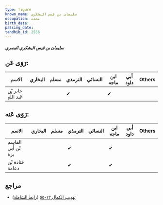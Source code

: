 ```yaml
---
type: figure
known_name: سليمان بن قيس اليشكري
occupation: محدث
birth_date:
passing_date:
tahdhib_id: 2556
---
```

##### سليمان بن قيس اليشكري البصري

## رَوَى عَن:
| الاسم                 | البخاري | مسلم | الترمذي | النسائي | ابن ماجه | أبي داود | Others |
| --------------------- | ------- | ---- | ------- | ------- | -------- | -------- | ------ |
| جابر بْن عَبد اللَّهِ |         |      | ✔       |         | ✔        |          |        |
## رَوَى عَنه:
| الاسم               | البخاري | مسلم | الترمذي | النسائي | ابن ماجه | أبي داود | Others |
| ------------------- | ------- | ---- | ------- | ------- | -------- | -------- | ------ |
| القاسم بْن أَبي بزة |         |      | ✔       |         | ✔        |          |        |
| قتادة بْن دعامة     |         |      | ✔       |         | ✔        |          |        |
## مراجع
- [تهذيب الكمال ١٢-٥٥](obsidian://open?vault=Tahdhib-al-Kamal&file=Figures/٢٥٥٦-سليمان%20بن%20قيس%20اليشكري%20البصري) ([رابط الشاملة](https://shamela.ws/book/3722/5828))
